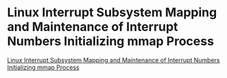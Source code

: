 # Linux Interrupt Subsystem Mapping and Maintenance of Interrupt Numbers Initializing mmap Process
[Linux Interrupt Subsystem Mapping and Maintenance of Interrupt Numbers Initializing mmap Process](https://aiwithcloud.com/2022/09/16/linux_interrupt_subsystem_mapping_and_maintenance_of_interrupt_numbers_initializing_mmap_process/)